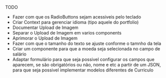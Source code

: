 TODO

- Fazer com que os RadioButtons sejam acessiveis pelo teclado
- Criar Context para gerenciar idioma (tipo aquele do portfolio)
- Documentar Upload de Imagem
- Separar o Upload de Imagem em varios components
- Aprimorar o Upload de Imagem
- Fazer com que o tamanho do texto se ajuste conforme o tamnho da tela
- Criar um componente para que a moeda seja selecionada no campo de salário
- Adaptar formulário para que seja possivel configurar os campos que aparecem, se são obrigatórios ou não, nome e etc a partir de um JSON, para que seja possivel implementar modelos diferentes de Curriculo
